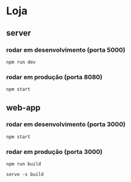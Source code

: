 # Loja

## server

### rodar em desenvolvimento (porta 5000)
```npm run dev```

### rodar em produção (porta 8080)
```npm start```

## web-app

### rodar em desenvolvimento (porta 3000)
```npm start```

### rodar em produção (porta 3000)
```npm run build```

```serve -s build```